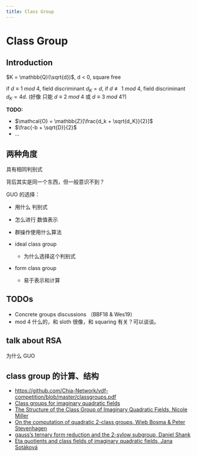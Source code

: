 ```yaml
---
title: Class Group
---
```


# Class Group

## Introduction

$K = \mathbb{Q}(\sqrt{d})$, d < 0, square free

if $d \equiv 1\ mod\ 4$, field discriminant $d_K = d$,
if $d \not\equiv 1\ mod\ 4$, field discriminant $d_K = 4d$. (好像 只能 $d \equiv 2\ mod\ 4$ 或 $d \equiv 3\ mod\ 4$?)

__TODO:__
+ $\mathcal{O} = \mathbb{Z}[\frac{d_k + \sqrt{d_K}}{2}]$
+ $\frac{-b + \sqrt{D}}{2}$
+ ...

## 两种角度

具有相同判别式

背后其实是同一个东西，但一般意识不到？

GUO 的选择：
+ 用什么 判别式
+ 怎么进行 数值表示
+ 群操作使用什么算法


+ ideal class group
    * 为什么选择这个判别式
+ form class group
    * 易于表示和计算

## TODOs
+ Concrete groups  discussions （BBF18    &   Wes19）
+ mod 4 什么的，和 sloth 很像，和 squaring 有关？可以谈谈。

## talk about RSA
为什么 GUO


## class group 的计算、结构
+ https://github.com/Chia-Network/vdf-competition/blob/master/classgroups.pdf
+ [Class groups for imaginary quadratic fields](http://math.stanford.edu/~conrad/676Page/handouts/picgroup.pdf)
+ [The Structure of the Class Group of Imaginary Quadratic Fields, Nicole Miller](http://citeseerx.ist.psu.edu/viewdoc/download?doi=10.1.1.590.2666&rep=rep1&type=pdf)
+ [On the computation of quadratic 2-class groups, Wieb Bosma & Peter Stevenhagen](https://www.math.ru.nl/~bosma/pubs/JTNB1996.pdf)
+ [gauss’s ternary form reduction and the 2-sylow subgroup, Daniel Shank](https://www.ams.org/journals/mcom/1971-25-116/S0025-5718-1971-0297737-4/S0025-5718-1971-0297737-4.pdf)
+ [Eta quotients and class fields of imaginary quadratic fields, Jana Sotáková](https://www.math.u-bordeaux.fr/~ybilu/algant/documents/theses/Sotakova.pdf)